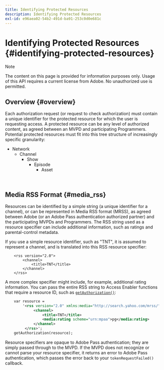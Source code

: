 ```yaml
---
title: Identifying Protected Resources
description: Identifying Protected Resources
exl-id: e96aea02-54b2-491d-ba91-253c0d0e681c
---
```

# Identifying Protected Resources {#identifying-protected-resources}

>[!NOTE]
>
>The content on this page is provided for information purposes only. Usage of this API requires a current license from Adobe. No unauthorized use is permitted.

## Overview {#overview}

Each authorization request (or request to check authorization) must contain a unique identifier for the protected resource for which the user is requesting access. A protected resource can be any level of authorized content, as agreed between an MVPD and participating Programmers. Potential protected resources must fit into this tree structure of increasingly specific granularity:

- Network
    - Channel
        - Show
            - Episode
                - Asset  
                     
</br>

## Media RSS Format {#media_rss}

Resources can be identified by a simple string (a unique identifier for a channel), or can be represented in Media RSS format (MRSS), as agreed between Adobe (or an Adobe Pass authentication authorized partner) and the participating MVPDs and Programmers. The RSS string used as a resource specifier can include additional information, such as ratings and parental-control metadata.  
 

If you use a simple resource identifier, such as "TNT", it is assumed to represent a channel, and is translated into this RSS resource specifier:

```RSS
    <rss version="2.0"> 
        <channel>
            <title>TNT</title>
        </channel>
    </rss>
```
 

A more complex specifier might include, for example, additional rating information. You can pass the entire RSS string to Access Enabler functions that require a resource ID, such as [`getAuthorization()`](/help/authentication/rest-api-reference.md):

```rss
    var resource = 
        '<rss version="2.0" xmlns:media="http://search.yahoo.com/mrss/"> 
             <channel>
                 <title>TNT</title>
                 <media:rating scheme="urn:mpaa">pg</media:rating>
             </channel>
         </rss>'; 
    getAuthorization(resource);
```

Resource specifiers are opaque to Adobe Pass authentication; they are simply passed through to the MVPD. If the MVPD does not recognize or cannot parse your resource specifier, it returns an error to Adobe Pass authentication, which passes the error back to your `tokenRequestFailed()` callback.

<!--
## Related Information {#related}

-  User Metadata
-  Preflight Authorization
-->
